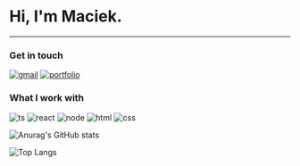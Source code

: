 # Hi, I'm Maciek.
---

### Get in touch
[![gmail](https://img.shields.io/badge/Gmail-D14836?style=for-the-badge&logo=gmail&logoColor=white)](mailto:maciekklospl@gmail.com) [![portfolio](https://img.shields.io/badge/portfolio-000000?style=for-the-badge&logo=dev.to&logoColor=white)]()

### What I work with
![ts](https://img.shields.io/badge/TypeScript-007ACC?style=for-the-badge&logo=typescript&logoColor=white) ![react](https://img.shields.io/badge/React-20232A?style=for-the-badge&logo=react&logoColor=61DAFB) ![node](https://img.shields.io/badge/Node.js-43853D?style=for-the-badge&logo=node.js&logoColor=white) ![html](https://img.shields.io/badge/HTML5-E34F26?style=for-the-badge&logo=html5&logoColor=white) ![css](https://img.shields.io/badge/CSS3-1572B6?style=for-the-badge&logo=css3&logoColor=white)

![Anurag's GitHub stats](https://github-readme-stats.vercel.app/api?username=jotpeEe&hide=stars,contribs,issues&show_icons=true&theme=dark&bg_color=0d1117)

![Top Langs](https://github-readme-stats.vercel.app/api/top-langs/?username=jotpeEe&layout=compact&bg_color=0d1117&text_color=9f9f9f&title_color=fff)

<!--
**jotpeEe/jotpeEe** is a ✨ _special_ ✨ repository because its `README.md` (this file) appears on your GitHub profile.

Here are some ideas to get you started:

- 🔭 I’m currently working on ...
- 🌱 I’m currently learning ...
- 👯 I’m looking to collaborate on ...
- 🤔 I’m looking for help with ...
- 💬 Ask me about ...
- 📫 How to reach me: ...
- 😄 Pronouns: ...
- ⚡ Fun fact: ...
-->

